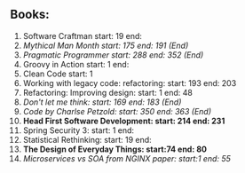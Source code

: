## Books:
1. Software Craftman start: 19 end: 
1. _Mythical Man Month start: 175 end: 191 (End)_
1. _Pragmatic Programmer start: 288 end: 352 (End)_
1. Groovy in Action start: 1 end:
1. Clean Code start: 1
1. Working with legacy code: refactoring: start: 193 end: 203
1. Refactoring: Improving design: start: 1 end: 48
1. _Don't let me think: start: 169 end: 183 (End)_
1. _Code by Charlse Petzold: start: 350 end: 363 (End)_
1. __Head First Software Development: start: 214 end: 231__
1. Spring Security 3: start: 1 end:
1. Statistical Rethinking: start: 19 end:  
1. __The Design of Everyday Things: start:74 end: 80__
2. _Microservices vs SOA from NGINX paper: start:1 end: 55_
